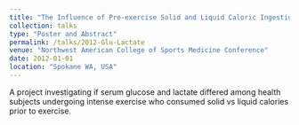 ```yaml
---
title: "The Influence of Pre-exercise Solid and Liquid Caloric Ingestion on Blood Glucose and Lactate. Connor D, Locke B, Seifert JG"
collection: talks
type: "Poster and Abstract"
permalink: /talks/2012-Glu-Lactate
venue: "Northwest American College of Sports Medicine Conference"
date: 2012-01-01
location: "Spokane WA, USA"
---
```


A project investigating if serum glucose and lactate differed among health subjects undergoing intense exercise who consumed solid vs liquid calories prior to exercise.
